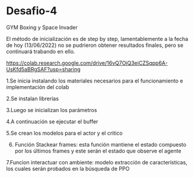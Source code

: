 # Desafio-4

GYM Boxing  y Space Invader 

El método de inicialización es de step by step, 
lamentablemente a la fecha de hoy (13/06/2022) no se pudrieron obtener resultados finales, pero se continuará trabando en ello.

https://colab.research.google.com/drive/16vQ7OiQ3eiCZSqpp6A-UsKfd5aBRgSAF?usp=sharing

1.Se inicia instalando los materiales necesarios para el funcionamiento e implementación del colab

2.Se instalan librerías

3.Luego se inicializan los parámetros

4.A continuación se ejecutar el buffer

5.Se crean los modelos para el actor y el critico

6. Función Stackear frames: esta función mantiene el estado compuesto por los últimos frames y este serán el estado que observe el agente

7.Funcion interactuar con ambiente: modelo extracción de características, los cuales serán probados en la búsqueda de PPO
